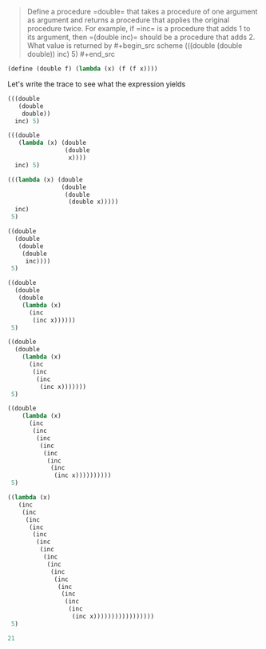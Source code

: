> Define a procedure =double= that takes a procedure of one argument as argument and returns a procedure that applies the original procedure twice. For example, if =inc= is a procedure that adds 1 to its argument, then =(double inc)= should be a procedure that adds 2. What value is returned by
> #+begin_src scheme
> (((double (double double)) inc) 5)
> #+end_src
```scheme 
(define (double f) (lambda (x) (f (f x))))
```

Let's write the trace to see what the expression yields

```scheme 
(((double
   (double
    double))
  inc) 5)

(((double
   (lambda (x) (double
                (double
                 x))))
  inc) 5)

(((lambda (x) (double
               (double
                (double
                 (double x)))))
  inc)
 5)

((double
  (double
   (double
    (double
     inc))))
 5)

((double
  (double
   (double
    (lambda (x)
      (inc
       (inc x))))))
 5)

((double
  (double
    (lambda (x)
      (inc
       (inc
        (inc
         (inc x)))))))
 5)

((double
    (lambda (x)
      (inc
       (inc
        (inc
         (inc
          (inc
           (inc
            (inc
             (inc x))))))))))
 5)

((lambda (x)
   (inc
    (inc
     (inc
      (inc
       (inc
        (inc
         (inc
          (inc
           (inc
            (inc
             (inc
              (inc
               (inc
                (inc
                 (inc
                  (inc x)))))))))))))))))
 5)

21
```

